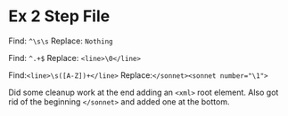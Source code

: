 # Ex 2 Step File

Find: ```^\s\s```
Replace: ```Nothing```

Find: ```^.+$```
Replace: ```<line>\0</line>```

Find:```<line>\s([A-Z])+</line>```
Replace:```</sonnet><sonnet number="\1">```

Did some cleanup work at the end adding an ```<xml>``` root element.
Also got rid of the beginning ```</sonnet>``` and added
one at the bottom.
